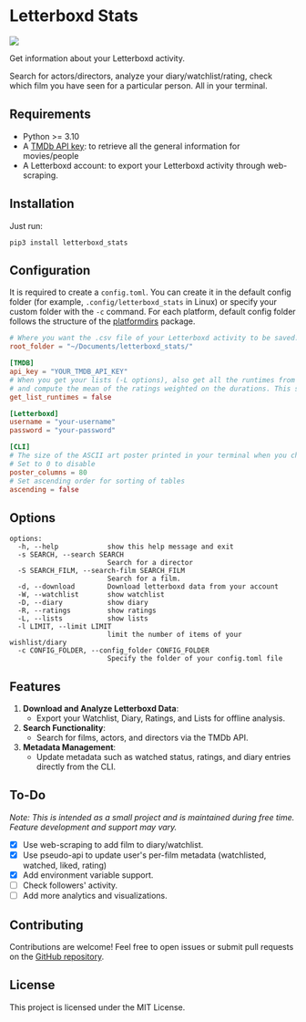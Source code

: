 # Letterboxd Stats

![](./example.gif)

Get information about your Letterboxd activity.

Search for actors/directors, analyze your diary/watchlist/rating, check which film you have seen for a particular person. All in your terminal.

## Requirements

-   Python >= 3.10
-   A [TMDb API key](https://www.themoviedb.org/documentation/api): to retrieve all the general information for movies/people
-   A Letterboxd account: to export your Letterboxd activity through web-scraping.

## Installation

Just run:

```shell
pip3 install letterboxd_stats
```

## Configuration

It is required to create a `config.toml`. You can create it in the default config folder (for example, `.config/letterboxd_stats` in Linux) or specify your custom folder with the `-c` command. For each platform, default config folder follows the structure of the [platformdirs](https://github.com/platformdirs/platformdirs) package.

```toml
# Where you want the .csv file of your Letterboxd activity to be saved.
root_folder = "~/Documents/letterboxd_stats/"

[TMDB]
api_key = "YOUR_TMDB_API_KEY"
# When you get your lists (-L options), also get all the runtimes from TMDb
# and compute the mean of the ratings weighted on the durations. This slows the process.
get_list_runtimes = false

[Letterboxd]
username = "your-username"
password = "your-password"

[CLI]
# The size of the ASCII art poster printed in your terminal when you check the details of a movie.
# Set to 0 to disable
poster_columns = 80
# Set ascending order for sorting of tables
ascending = false
```

## Options

```shell
options:
  -h, --help            show this help message and exit
  -s SEARCH, --search SEARCH
                        Search for a director
  -S SEARCH_FILM, --search-film SEARCH_FILM
                        Search for a film.
  -d, --download        Download letterboxd data from your account
  -W, --watchlist       show watchlist
  -D, --diary           show diary
  -R, --ratings         show ratings
  -L, --lists           show lists
  -l LIMIT, --limit LIMIT
                        limit the number of items of your wishlist/diary
  -c CONFIG_FOLDER, --config_folder CONFIG_FOLDER
                        Specify the folder of your config.toml file

```

## Features

1. **Download and Analyze Letterboxd Data**:
   - Export your Watchlist, Diary, Ratings, and Lists for offline analysis.
2. **Search Functionality**:
   - Search for films, actors, and directors via the TMDb API.
3. **Metadata Management**:
   - Update metadata such as watched status, ratings, and diary entries directly from the CLI.


## To-Do

_Note: This is intended as a small project and is maintained during free time. Feature development and support may vary._

-   [x] Use web-scraping to add film to diary/watchlist.
-   [x] Use pseudo-api to update user's per-film metadata (watchlisted, watched, liked, rating)
-   [x] Add environment variable support.
-   [ ] Check followers' activity.
-   [ ] Add more analytics and visualizations.

## Contributing

Contributions are welcome! Feel free to open issues or submit pull requests on the [GitHub repository](https://github.com/your-repo/letterboxd_stats).

## License

This project is licensed under the MIT License.
